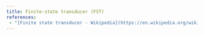 ```yaml
---
title: Finite-state transducer (FST)
references:
 - "[Finite state transducer - Wikipedia](https://en.wikipedia.org/wiki/Finite-state_transducer)"
---
```


